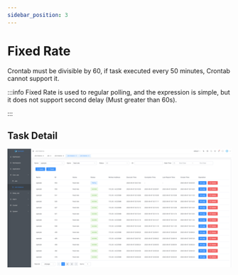 ```yaml
---
sidebar_position: 3
---
```


# Fixed Rate

Crontab must be divisible by 60, if task executed every 50 minutes, Crontab cannot support it.

:::info
Fixed Rate is used to regular polling, and the expression is simple, but it does not support second delay (Must greater than 60s).


:::

## Task Detail

![img.png](assets/fixed-rate/img.png)